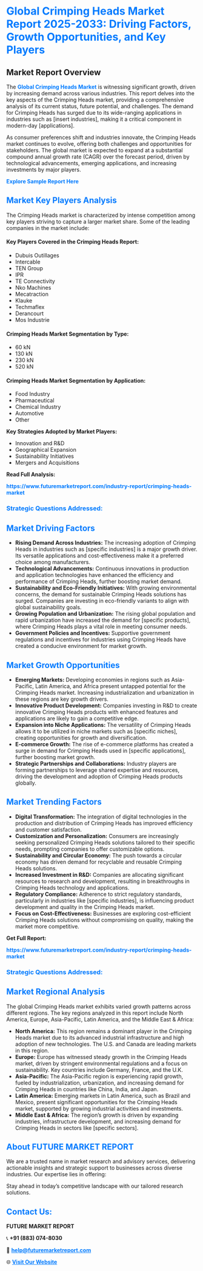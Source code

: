 <h1 style="color: #007BFF;">Global Crimping Heads Market Report 2025-2033: Driving Factors, Growth Opportunities, and Key Players</h1>

<section id="overview">
<h2>Market Report Overview</h2>
<p>The <a href="https://www.futuremarketreport.com/industry-report/crimping-heads-market" style="color: #007BFF; text-decoration: none;"><strong>Global Crimping Heads Market</strong></a> is witnessing significant growth, driven by increasing demand across various industries. This report delves into the key aspects of the Crimping Heads market, providing a comprehensive analysis of its current status, future potential, and challenges. The demand for Crimping Heads has surged due to its wide-ranging applications in industries such as [insert industries], making it a critical component in modern-day [applications].</p>
<p>As consumer preferences shift and industries innovate, the Crimping Heads market continues to evolve, offering both challenges and opportunities for stakeholders. The global market is expected to expand at a substantial compound annual growth rate (CAGR) over the forecast period, driven by technological advancements, emerging applications, and increasing investments by major players.</p>
</section>

<section id="overview">
<p><a href="https://www.futuremarketreport.com/request-sample/reportId=52145" style="color: #007BFF; text-decoration: none;"><strong>Explore Sample Report Here</strong></a></p>
</section>

<section id="key-players">
<h2 style="color: #007BFF;">Market Key Players Analysis</h2>
<p>The Crimping Heads market is characterized by intense competition among key players striving to capture a larger market share. Some of the leading companies in the market include:</p>
<h4>Key Players Covered in the Crimping Heads Report:</h4>
<ul><li>Dubuis Outillages</li><li>Intercable</li><li>TEN Group</li><li>IPR</li><li>TE Connectivity</li><li>Nko Machines</li><li>Mecatraction</li><li>Klauke</li><li>Techmaflex</li><li>Derancourt</li><li>Mos Industrie</li></ul>
<h4>Crimping Heads Market Segmentation by Type:</h4>
<ul><li>60 kN</li><li>130 kN</li><li>230 kN</li><li>520 kN</li></ul>

<h4>Crimping Heads Market Segmentation by Application:</h4>
<ul><li>Food Industry</li><li>Pharmaceutical</li><li>Chemical Industry</li><li>Automotive</li><li>Other</li></ul>
<p><strong>Key Strategies Adopted by Market Players:</strong></p>
<ul>
<li>Innovation and R&D</li>
<li>Geographical Expansion</li>
<li>Sustainability Initiatives</li>
<li>Mergers and Acquisitions</li>
</ul>
</section>

<section>
<p><strong>Read Full Analysis: </strong></p><a href="https://www.futuremarketreport.com/industry-report/crimping-heads-market" style="color: #007BFF; text-decoration: none;"><strong>https://www.futuremarketreport.com/industry-report/crimping-heads-market</strong></a>
<h3 style="color: #007BFF;">Strategic Questions Addressed:</h3>
</section>

<section id="driving-factors">
<h2 style="color: #007BFF;">Market Driving Factors</h2>
<ul>
<li><strong>Rising Demand Across Industries:</strong> The increasing adoption of Crimping Heads in industries such as [specific industries] is a major growth driver. Its versatile applications and cost-effectiveness make it a preferred choice among manufacturers.</li>
<li><strong>Technological Advancements:</strong> Continuous innovations in production and application technologies have enhanced the efficiency and performance of Crimping Heads, further boosting market demand.</li>
<li><strong>Sustainability and Eco-Friendly Initiatives:</strong> With growing environmental concerns, the demand for sustainable Crimping Heads solutions has surged. Companies are investing in eco-friendly variants to align with global sustainability goals.</li>
<li><strong>Growing Population and Urbanization:</strong> The rising global population and rapid urbanization have increased the demand for [specific products], where Crimping Heads plays a vital role in meeting consumer needs.</li>
<li><strong>Government Policies and Incentives:</strong> Supportive government regulations and incentives for industries using Crimping Heads have created a conducive environment for market growth.</li>
</ul>
</section>

<section id="growth-opportunities">
<h2 style="color: #007BFF;">Market Growth Opportunities</h2>
<ul>
<li><strong>Emerging Markets:</strong> Developing economies in regions such as Asia-Pacific, Latin America, and Africa present untapped potential for the Crimping Heads market. Increasing industrialization and urbanization in these regions are key growth drivers.</li>
<li><strong>Innovative Product Development:</strong> Companies investing in R&D to create innovative Crimping Heads products with enhanced features and applications are likely to gain a competitive edge.</li>
<li><strong>Expansion into Niche Applications:</strong> The versatility of Crimping Heads allows it to be utilized in niche markets such as [specific niches], creating opportunities for growth and diversification.</li>
<li><strong>E-commerce Growth:</strong> The rise of e-commerce platforms has created a surge in demand for Crimping Heads used in [specific applications], further boosting market growth.</li>
<li><strong>Strategic Partnerships and Collaborations:</strong> Industry players are forming partnerships to leverage shared expertise and resources, driving the development and adoption of Crimping Heads products globally.</li>
</ul>
</section>

<section id="trending-factors">
<h2 style="color: #007BFF;">Market Trending Factors</h2>
<ul>
<li><strong>Digital Transformation:</strong> The integration of digital technologies in the production and distribution of Crimping Heads has improved efficiency and customer satisfaction.</li>
<li><strong>Customization and Personalization:</strong> Consumers are increasingly seeking personalized Crimping Heads solutions tailored to their specific needs, prompting companies to offer customizable options.</li>
<li><strong>Sustainability and Circular Economy:</strong> The push towards a circular economy has driven demand for recyclable and reusable Crimping Heads solutions.</li>
<li><strong>Increased Investment in R&D:</strong> Companies are allocating significant resources to research and development, resulting in breakthroughs in Crimping Heads technology and applications.</li>
<li><strong>Regulatory Compliance:</strong> Adherence to strict regulatory standards, particularly in industries like [specific industries], is influencing product development and quality in the Crimping Heads market.</li>
<li><strong>Focus on Cost-Effectiveness:</strong> Businesses are exploring cost-efficient Crimping Heads solutions without compromising on quality, making the market more competitive.</li>
</ul>
</section>

<section>
<p><strong>Get Full Report: </strong></p><a href="https://www.futuremarketreport.com/industry-report/crimping-heads-market" style="color: #007BFF; text-decoration: none;"><strong>https://www.futuremarketreport.com/industry-report/crimping-heads-market</strong></a>
<h3 style="color: #007BFF;">Strategic Questions Addressed:</h3>
</section>


<section id="regional-analysis">
<h2 style="color: #007BFF;">Market Regional Analysis</h2>
<p>The global Crimping Heads market exhibits varied growth patterns across different regions. The key regions analyzed in this report include North America, Europe, Asia-Pacific, Latin America, and the Middle East & Africa:</p>
<ul>
<li><strong>North America:</strong> This region remains a dominant player in the Crimping Heads market due to its advanced industrial infrastructure and high adoption of new technologies. The U.S. and Canada are leading markets in this region.</li>
<li><strong>Europe:</strong> Europe has witnessed steady growth in the Crimping Heads market, driven by stringent environmental regulations and a focus on sustainability. Key countries include Germany, France, and the U.K.</li>
<li><strong>Asia-Pacific:</strong> The Asia-Pacific region is experiencing rapid growth, fueled by industrialization, urbanization, and increasing demand for Crimping Heads in countries like China, India, and Japan.</li>
<li><strong>Latin America:</strong> Emerging markets in Latin America, such as Brazil and Mexico, present significant opportunities for the Crimping Heads market, supported by growing industrial activities and investments.</li>
<li><strong>Middle East & Africa:</strong> The region’s growth is driven by expanding industries, infrastructure development, and increasing demand for Crimping Heads in sectors like [specific sectors].</li>
</ul>
</section>

<footer>
<h2 style="color: #007BFF;">About FUTURE MARKET REPORT</h2>
<p>We are a trusted name in market research and advisory services, delivering actionable insights and strategic support to businesses across diverse industries. Our expertise lies in offering:</p>

<p>Stay ahead in today’s competitive landscape with our tailored research solutions.</p>

<h2 style="color: #007BFF;">Contact Us:</h2>
<p><strong>FUTURE MARKET REPORT</strong></p>
<p>📞 <strong>+91 (883) 074-8030</strong></p>
<p>📧 <strong><a href="mailto:help@futuremarketreport.com" style="color: #007BFF;">help@futuremarketreport.com</a></strong></p>
<p>🌐 <strong><a href="https://www.futuremarketreport.com/" style="color: #007BFF;">Visit Our Website</a></strong></p>
</footer>